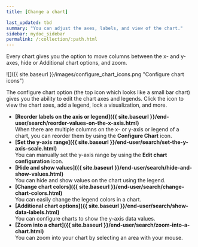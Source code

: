 ```yaml
---
title: [Change a chart]

last_updated: tbd
summary: "You can adjust the axes, labels, and view of the chart."
sidebar: mydoc_sidebar
permalink: /:collection/:path.html
---
```

Every chart gives you the option to move columns between the x- and y-axes, hide or Additional chart options, and zoom.

 ![]({{ site.baseurl }}/images/configure_chart_icons.png "Configure chart icons")

The configure chart option (the top icon which looks like a small bar chart) gives you the ability to edit the chart axes and legends. Click the icon to view the chart axes, add a legend, lock a visualization, and more.

-   **[Reorder labels on the axis or legend]({{ site.baseurl }}/end-user/search/reorder-values-on-the-x-axis.html)**  
When there are multiple columns on the x- or y-axis or legend of a chart, you can reorder them by using the **Configure Chart** icon.
-   **[Set the y-axis range]({{ site.baseurl }}/end-user/search/set-the-y-axis-scale.html)**  
You can manually set the y-axis range by using the **Edit chart configuration** icon.
-   **[Hide and show values]({{ site.baseurl }}/end-user/search/hide-and-show-values.html)**  
You can hide and show values on the chart using the legend.
-   **[Change chart colors]({{ site.baseurl }}/end-user/search/change-chart-colors.html)**  
You can easily change the legend colors in a chart.
-   **[Additional chart options]({{ site.baseurl }}/end-user/search/show-data-labels.html)**  
You can configure charts to show the y-axis data values.
-   **[Zoom into a chart]({{ site.baseurl }}/end-user/search/zoom-into-a-chart.html)**  
You can zoom into your chart by selecting an area with your mouse.
